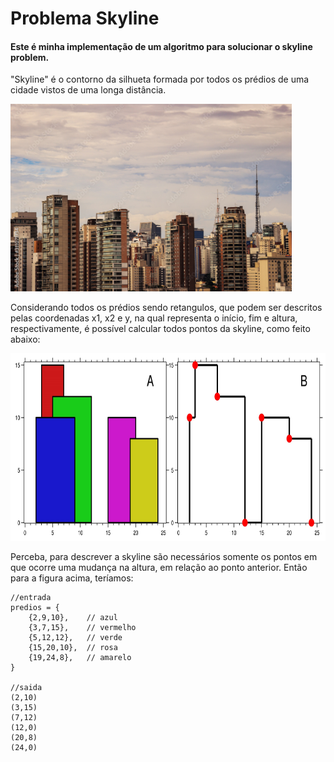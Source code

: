 <h1>Problema Skyline</h1>
<h4>Este é minha implementação de um algoritmo para solucionar o skyline problem.</h4>
<p>"Skyline" é o contorno da silhueta formada por todos os prédios de uma cidade vistos de
uma longa distância.</p>
<img src="readme/01.jpg" height="300">

<p>Considerando todos os prédios sendo retangulos, que podem ser descritos pelas coordenadas x1, x2 e y, na qual representa o início, fim e altura, respectivamente, é possível calcular todos pontos da skyline, como feito abaixo:</p>
<img src="readme/02.jpg" height="300">

<p>Perceba, para descrever a skyline são necessários somente os pontos em que ocorre uma mudança na altura, em relação ao ponto anterior. Então para a figura acima, teríamos:</p>

```
//entrada
predios = {
    {2,9,10},    // azul
    {3,7,15},    // vermelho
    {5,12,12},   // verde
    {15,20,10},  // rosa
    {19,24,8},   // amarelo
}

//saida
(2,10)
(3,15)
(7,12)
(12,0)
(20,8)
(24,0)
```
